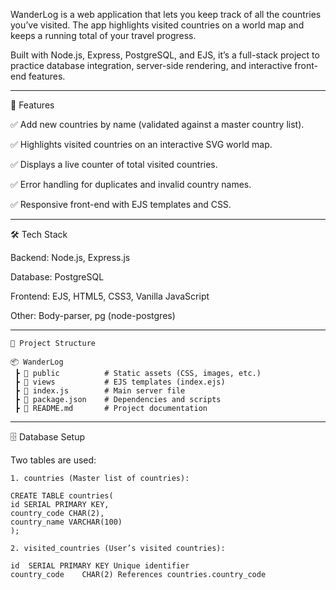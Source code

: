 WanderLog is a web application that lets you keep track of all the countries you’ve visited. The app highlights visited countries on a world map and keeps a running total of your travel progress.

Built with Node.js, Express, PostgreSQL, and EJS, it’s a full-stack project to practice database integration, server-side rendering, and interactive front-end features.

------------------
🚀 Features

✅ Add new countries by name (validated against a master country list).

✅ Highlights visited countries on an interactive SVG world map.

✅ Displays a live counter of total visited countries.

✅ Error handling for duplicates and invalid country names.

✅ Responsive front-end with EJS templates and CSS.

---------------------
🛠️ Tech Stack

Backend: Node.js, Express.js

Database: PostgreSQL

Frontend: EJS, HTML5, CSS3, Vanilla JavaScript

Other: Body-parser, pg (node-postgres)

-----------------------------
```
📂 Project Structure

📦 WanderLog
 ┣ 📂 public          # Static assets (CSS, images, etc.)
 ┣ 📂 views           # EJS templates (index.ejs)
 ┣ 📜 index.js        # Main server file
 ┣ 📜 package.json    # Dependencies and scripts
 ┣ 📜 README.md       # Project documentation
```
------------------------------------
🗄️ Database Setup

Two tables are used:
```
1. countries (Master list of countries):

CREATE TABLE countries(
id SERIAL PRIMARY KEY,
country_code CHAR(2),
country_name VARCHAR(100)
);

2. visited_countries (User’s visited countries):

id	SERIAL PRIMARY KEY Unique identifier
country_code	CHAR(2)	References countries.country_code

```
